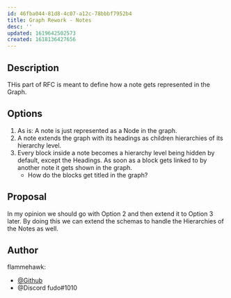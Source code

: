 ```yaml
---
id: 46fba044-81d8-4c07-a12c-78bbbf7952b4
title: Graph Rework - Notes
desc: ''
updated: 1619642502573
created: 1618136427656
---
```


## Description

THis part of RFC is meant to define how a note gets represented in the Graph.

## Options

1. As is:
   A note is just represented as a Node in the graph.
1. A note extends the graph with its headings as children hierarchies of its hierarchy level.
1. Every block inside a note becomes a hierarchy level being hidden by default,
   except the Headings. As soon as a block gets linked to by another note it gets shown in the graph.
    - How do the blocks get titled in the graph?

## Proposal

In my opinion we should go with Option 2 and then extend it to Option 3 later.
By doing this we can extend the schemas to handle the Hierarchies of the Notes as well.

## Author

flammehawk:

-   [@Github](https://github.com/flammehawk)
-   @Discord fudo#1010
